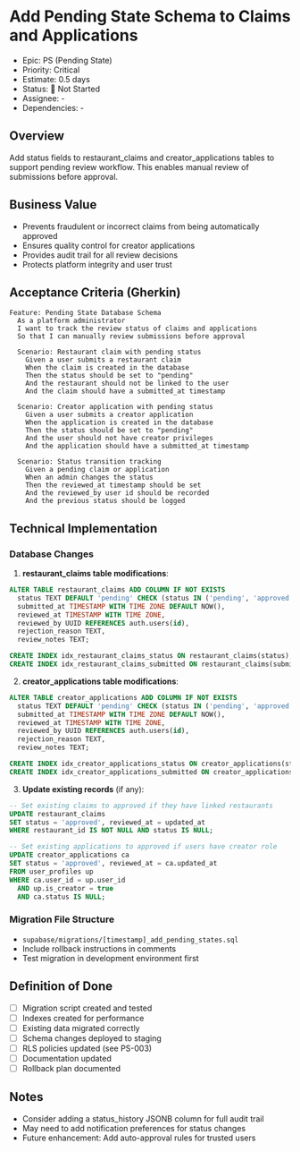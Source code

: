 # Add Pending State Schema to Claims and Applications

- Epic: PS (Pending State)
- Priority: Critical
- Estimate: 0.5 days
- Status: 🔴 Not Started
- Assignee: -
- Dependencies: -

## Overview
Add status fields to restaurant_claims and creator_applications tables to support pending review workflow. This enables manual review of submissions before approval.

## Business Value
- Prevents fraudulent or incorrect claims from being automatically approved
- Ensures quality control for creator applications
- Provides audit trail for all review decisions
- Protects platform integrity and user trust

## Acceptance Criteria (Gherkin)
```gherkin
Feature: Pending State Database Schema
  As a platform administrator
  I want to track the review status of claims and applications
  So that I can manually review submissions before approval

  Scenario: Restaurant claim with pending status
    Given a user submits a restaurant claim
    When the claim is created in the database
    Then the status should be set to "pending"
    And the restaurant should not be linked to the user
    And the claim should have a submitted_at timestamp

  Scenario: Creator application with pending status
    Given a user submits a creator application
    When the application is created in the database
    Then the status should be set to "pending"
    And the user should not have creator privileges
    And the application should have a submitted_at timestamp

  Scenario: Status transition tracking
    Given a pending claim or application
    When an admin changes the status
    Then the reviewed_at timestamp should be set
    And the reviewed_by user id should be recorded
    And the previous status should be logged
```

## Technical Implementation

### Database Changes

1. **restaurant_claims table modifications**:
```sql
ALTER TABLE restaurant_claims ADD COLUMN IF NOT EXISTS
  status TEXT DEFAULT 'pending' CHECK (status IN ('pending', 'approved', 'rejected')),
  submitted_at TIMESTAMP WITH TIME ZONE DEFAULT NOW(),
  reviewed_at TIMESTAMP WITH TIME ZONE,
  reviewed_by UUID REFERENCES auth.users(id),
  rejection_reason TEXT,
  review_notes TEXT;

CREATE INDEX idx_restaurant_claims_status ON restaurant_claims(status);
CREATE INDEX idx_restaurant_claims_submitted ON restaurant_claims(submitted_at);
```

2. **creator_applications table modifications**:
```sql
ALTER TABLE creator_applications ADD COLUMN IF NOT EXISTS
  status TEXT DEFAULT 'pending' CHECK (status IN ('pending', 'approved', 'rejected')),
  submitted_at TIMESTAMP WITH TIME ZONE DEFAULT NOW(),
  reviewed_at TIMESTAMP WITH TIME ZONE,
  reviewed_by UUID REFERENCES auth.users(id),
  rejection_reason TEXT,
  review_notes TEXT;

CREATE INDEX idx_creator_applications_status ON creator_applications(status);
CREATE INDEX idx_creator_applications_submitted ON creator_applications(submitted_at);
```

3. **Update existing records** (if any):
```sql
-- Set existing claims to approved if they have linked restaurants
UPDATE restaurant_claims
SET status = 'approved', reviewed_at = updated_at
WHERE restaurant_id IS NOT NULL AND status IS NULL;

-- Set existing applications to approved if users have creator role
UPDATE creator_applications ca
SET status = 'approved', reviewed_at = ca.updated_at
FROM user_profiles up
WHERE ca.user_id = up.user_id
  AND up.is_creator = true
  AND ca.status IS NULL;
```

### Migration File Structure
- `supabase/migrations/[timestamp]_add_pending_states.sql`
- Include rollback instructions in comments
- Test migration in development environment first

## Definition of Done
- [ ] Migration script created and tested
- [ ] Indexes created for performance
- [ ] Existing data migrated correctly
- [ ] Schema changes deployed to staging
- [ ] RLS policies updated (see PS-003)
- [ ] Documentation updated
- [ ] Rollback plan documented

## Notes
- Consider adding a status_history JSONB column for full audit trail
- May need to add notification preferences for status changes
- Future enhancement: Add auto-approval rules for trusted users